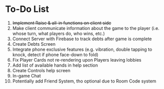 # To-Do List

1. ~~Implement Raise & all-in functions on client side~~
2. Make client communicate information about the game to the player (i.e. whose turn, what players do, who wins, etc.)
3. Connect Server with Firebase to track debts after game is complete
4. Create Debts Screen
5. Integrate phone exclusive features (e.g. vibration, double tapping to knock, detect if phone face-down to fold)
6. Fix Player Cards not re-rendering upon Players leaving lobbies 
7. Add list of available hands in help section
8. Create Controls help screen
9. In-game Chat
10. Potentially add Friend System, tho optional due to Room Code system
